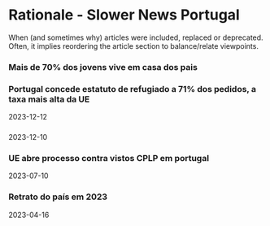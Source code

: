 # Rationale - Slower News Portugal

When (and sometimes why) articles were included, replaced or deprecated. Often, it implies reordering the article section to balance/relate viewpoints.

### 

### Mais de 70% dos jovens vive em casa dos pais

### Portugal concede estatuto de refugiado a 71% dos pedidos, a taxa mais alta da UE

2023-12-12

### 

2023-12-10

### UE abre processo contra vistos CPLP em portugal

2023-07-10

### Retrato do país em 2023

2023-04-16